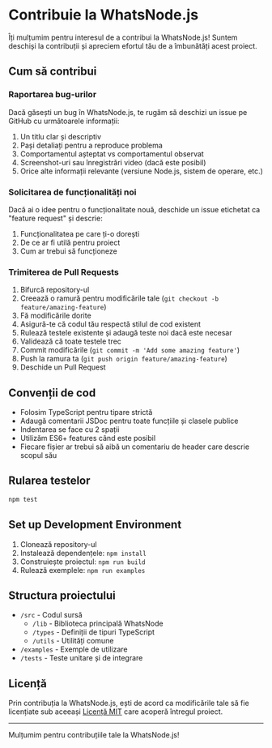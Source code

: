# Contribuie la WhatsNode.js

Îți mulțumim pentru interesul de a contribui la WhatsNode.js! Suntem deschiși la contribuții și apreciem efortul tău de a îmbunătăți acest proiect.

## Cum să contribui

### Raportarea bug-urilor

Dacă găsești un bug în WhatsNode.js, te rugăm să deschizi un issue pe GitHub cu următoarele informații:

1. Un titlu clar și descriptiv
2. Pași detaliați pentru a reproduce problema
3. Comportamentul așteptat vs comportamentul observat
4. Screenshot-uri sau înregistrări video (dacă este posibil)
5. Orice alte informații relevante (versiune Node.js, sistem de operare, etc.)

### Solicitarea de funcționalități noi

Dacă ai o idee pentru o funcționalitate nouă, deschide un issue etichetat ca "feature request" și descrie:

1. Funcționalitatea pe care ți-o dorești
2. De ce ar fi utilă pentru proiect
3. Cum ar trebui să funcționeze

### Trimiterea de Pull Requests

1. Bifurcă repository-ul
2. Creează o ramură pentru modificările tale (`git checkout -b feature/amazing-feature`)
3. Fă modificările dorite
4. Asigură-te că codul tău respectă stilul de cod existent
5. Rulează testele existente și adaugă teste noi dacă este necesar
6. Validează că toate testele trec
7. Commit modificările (`git commit -m 'Add some amazing feature'`)
8. Push la ramura ta (`git push origin feature/amazing-feature`)
9. Deschide un Pull Request

## Convenții de cod

- Folosim TypeScript pentru tipare strictă
- Adaugă comentarii JSDoc pentru toate funcțiile și clasele publice
- Indentarea se face cu 2 spații
- Utilizăm ES6+ features când este posibil
- Fiecare fișier ar trebui să aibă un comentariu de header care descrie scopul său

## Rularea testelor

```bash
npm test
```

## Set up Development Environment

1. Clonează repository-ul
2. Instalează dependențele: `npm install`
3. Construiește proiectul: `npm run build`
4. Rulează exemplele: `npm run examples`

## Structura proiectului

- `/src` - Codul sursă
  - `/lib` - Biblioteca principală WhatsNode
  - `/types` - Definiții de tipuri TypeScript
  - `/utils` - Utilități comune
- `/examples` - Exemple de utilizare
- `/tests` - Teste unitare și de integrare

## Licență

Prin contribuția la WhatsNode.js, ești de acord ca modificările tale să fie licențiate sub aceeași [Licență MIT](LICENSE) care acoperă întregul proiect.

---

Mulțumim pentru contribuțiile tale la WhatsNode.js!
